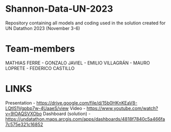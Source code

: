 # Shannon-Data-UN-2023
Repository containing all models and coding used in the solution created for UN Datathon 2023 (November 3-6)

# Team-members
MATHIAS FERRE - GONZALO JAVIEL - EMILIO VILLAGRÁN - MAURO LOPRETE - FEDERICO CASTILLO

# LINKS
Presentation - https://drive.google.com/file/d/15b0HKnKEaV8-LQtIS1Vgpbp7w-4UaaeS/view
Video - https://www.youtube.com/watch?v=9lOAQSVXObo
Dashboard (solution) - https://undatathon.maps.arcgis.com/apps/dashboards/4818f7840c5a466fa7c575e321c16852
